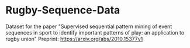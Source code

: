 # Rugby-Sequence-Data
Dataset for the  paper "Supervised sequential pattern mining of event sequences in sport to identify important patterns of play: an application to rugby union"
Preprint: https://arxiv.org/abs/2010.15377v1
